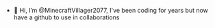 - 👋 Hi, I’m @MinecraftVillager2077, I've been coding for years but now have a github to use in collaborations

<!---
MinecraftVillager2077/MinecraftVillager2077 is a ✨ special ✨ repository because its `README.md` (this file) appears on your GitHub profile.
You can click the Preview link to take a look at your changes.
--->
